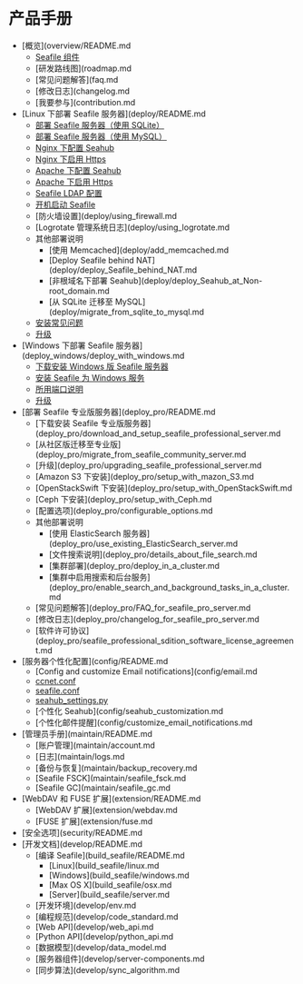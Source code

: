 # 产品手册

* [概览](overview/README.md
   * [Seafile 组件](overview/components.md)
   * [研发路线图](roadmap.md
   * [常见问题解答](faq.md
   * [修改日志](changelog.md
   * [我要参与](contribution.md
* [Linux 下部署 Seafile 服务器](deploy/README.md
   * [部署 Seafile 服务器（使用 SQLite）](deploy/using_sqlite.md)
   * [部署 Seafile 服务器（使用 MySQL）](deploy/using_mysql.md)
   * [Nginx 下配置 Seahub](deploy/deploy_with_nginx.md)
   * [Nginx 下启用 Https](deploy/https_with_nginx.md)
   * [Apache 下配置 Seahub](deploy/deploy_with_apache.md)
   * [Apache 下启用 Https](deploy/https_with_apache.md)
   * [Seafile LDAP 配置](deploy/using_ldap.md)
   * [开机启动 Seafile](deploy/start_Seafile_at_system_bootup.md)
   * [防火墙设置](deploy/using_firewall.md
   * [Logrotate 管理系统日志](deploy/using_logrotate.md
   * 其他部署说明
       * [使用 Memcached](deploy/add_memcached.md
       * [Deploy Seafile behind NAT](deploy/deploy_Seafile_behind_NAT.md
       * [非根域名下部署 Seahub](deploy/deploy_Seahub_at_Non-root_domain.md
       * [从 SQLite 迁移至 MySQL](deploy/migrate_from_sqlite_to_mysql.md
   * [安装常见问题](deploy/common_problems_for_setting_up_server.md)
   * [升级](deploy/upgrade.md)
* [Windows 下部署 Seafile 服务器](deploy_windows/deploy_with_windows.md
   * [下载安装 Windows 版 Seafile 服务器](deploy_windows/download_and_setup_seafile_windows_server.md)
   * [安装 Seafile 为 Windows 服务](deploy_windows/install_seafile_server_as_a_windows_service.md)
   * [所用端口说明](deploy_windows/ports_used_by_seafile_windows_server.md)
   * [升级](deploy_windows/upgrading_seafile_windows_server.md)
* [部署 Seafile 专业版服务器](deploy_pro/README.md
   * [下载安装 Seafile 专业版服务器](deploy_pro/download_and_setup_seafile_professional_server.md
   * [从社区版迁移至专业版](deploy_pro/migrate_from_seafile_community_server.md
   * [升级](deploy_pro/upgrading_seafile_professional_server.md
   * [Amazon S3 下安装](deploy_pro/setup_with_mazon_S3.md
   * [OpenStackSwift 下安装](deploy_pro/setup_with_OpenStackSwift.md
   * [Ceph 下安装](deploy_pro/setup_with_Ceph.md
   * [配置选项](deploy_pro/configurable_options.md
   * 其他部署说明
       * [使用 ElasticSearch 服务器](deploy_pro/use_existing_ElasticSearch_server.md
       * [文件搜索说明](deploy_pro/details_about_file_search.md
       * [集群部署](deploy_pro/deploy_in_a_cluster.md
       * [集群中启用搜索和后台服务](deploy_pro/enable_search_and_background_tasks_in_a_cluster.md
   * [常见问题解答](deploy_pro/FAQ_for_seafile_pro_server.md
   * [修改日志](deploy_pro/changelog_for_seafile_pro_server.md
   * [软件许可协议](deploy_pro/seafile_professional_sdition_software_license_agreement.md
* [服务器个性化配置](config/README.md
   * [Config and customize Email notifications](config/email.md
   * [ccnet.conf](config/ccnet-conf.md)
   * [seafile.conf](config/seafile-conf.md)
   * [seahub_settings.py](config/seahub_settings_py.md)
   * [个性化 Seahub](config/seahub_customization.md
   * [个性化邮件提醒](config/customize_email_notifications.md
* [管理员手册](maintain/README.md
   * [账户管理](maintain/account.md
   * [日志](maintain/logs.md
   * [备份与恢复](maintain/backup_recovery.md
   * [Seafile FSCK](maintain/seafile_fsck.md
   * [Seafile GC](maintain/seafile_gc.md
* [WebDAV 和 FUSE 扩展](extension/README.md
   * [WebDAV 扩展](extension/webdav.md
   * [FUSE 扩展](extension/fuse.md
* [安全选项](security/README.md
* [开发文档](develop/README.md
   * [编译 Seafile](build_seafile/README.md
       * [Linux](build_seafile/linux.md
       * [Windows](build_seafile/windows.md
       * [Max OS X](build_seafile/osx.md
       * [Server](build_seafile/server.md
   * [开发环境](develop/env.md
   * [编程规范](develop/code_standard.md
   * [Web API](develop/web_api.md
   * [Python API](develop/python_api.md
   * [数据模型](develop/data_model.md
   * [服务器组件](develop/server-components.md
   * [同步算法](develop/sync_algorithm.md

